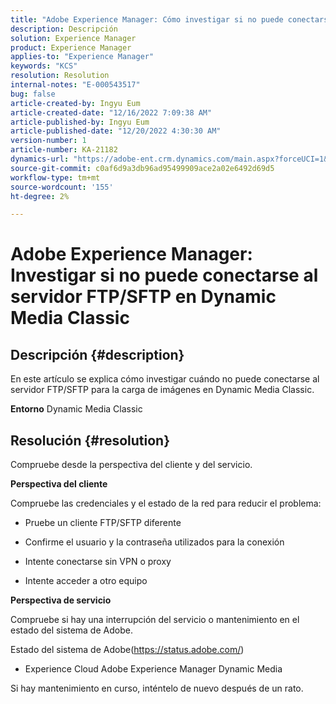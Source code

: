 ```yaml
---
title: "Adobe Experience Manager: Cómo investigar si no puede conectarse al servidor FTP/SFTP en Dynamic Media Classic"
description: Descripción
solution: Experience Manager
product: Experience Manager
applies-to: "Experience Manager"
keywords: "KCS"
resolution: Resolution
internal-notes: "E-000543517"
bug: false
article-created-by: Ingyu Eum
article-created-date: "12/16/2022 7:09:38 AM"
article-published-by: Ingyu Eum
article-published-date: "12/20/2022 4:30:30 AM"
version-number: 1
article-number: KA-21182
dynamics-url: "https://adobe-ent.crm.dynamics.com/main.aspx?forceUCI=1&pagetype=entityrecord&etn=knowledgearticle&id=beb63494-107d-ed11-81ac-6045bd006c82"
source-git-commit: c0af6d9a3db96ad95499909ace2a02e6492d69d5
workflow-type: tm+mt
source-wordcount: '155'
ht-degree: 2%

---
```


# Adobe Experience Manager: Investigar si no puede conectarse al servidor FTP/SFTP en Dynamic Media Classic

## Descripción {#description}


En este artículo se explica cómo investigar cuándo no puede conectarse al servidor FTP/SFTP para la carga de imágenes en Dynamic Media Classic.

<b>Entorno</b>
Dynamic Media Classic


## Resolución {#resolution}


Compruebe desde la perspectiva del cliente y del servicio.

<b>Perspectiva del cliente</b>

Compruebe las credenciales y el estado de la red para reducir el problema:

- Pruebe un cliente FTP/SFTP diferente

- Confirme el usuario y la contraseña utilizados para la conexión

- Intente conectarse sin VPN o proxy

- Intente acceder a otro equipo

<b>Perspectiva de servicio</b>

Compruebe si hay una interrupción del servicio o mantenimiento en el estado del sistema de Adobe.

Estado del sistema de Adobe(https://status.adobe.com/)

- Experience Cloud Adobe Experience Manager Dynamic Media

Si hay mantenimiento en curso, inténtelo de nuevo después de un rato.
